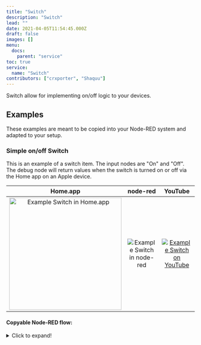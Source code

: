 ```yaml
---
title: "Switch"
description: "Switch"
lead: ""
date: 2021-04-05T11:54:45.000Z
draft: false
images: []
menu:
  docs:
    parent: "service"
toc: true
service:
  name: "Switch"
contributors: ["crxporter", "Shaquu"]
---
```


Switch allow for implementing on/off logic to your devices.

## Examples

These examples are meant to be copied into your Node-RED system and adapted to your setup.

### Simple on/off Switch

This is an example of a switch item. The input nodes are "On" and "Off". The debug node will return values when the switch is turned on or off via the Home app on an Apple device.

Home.app            |  node-red | YouTube
:-------------------------:|:-------------------------:|:-------------------------:
<img src="https://user-images.githubusercontent.com/2881159/73109648-07b5de80-3f04-11ea-9a74-5ec4af995b66.png" width="300" alt="Example Switch in Home.app"/>  |  ![Example Switch in node-red](https://user-images.githubusercontent.com/2881159/73109622-f240b480-3f03-11ea-94bc-066bf9715074.png) | [![Example Switch on YouTube](https://img.youtube.com/vi/kPuFKZWweCk/0.jpg)](https://www.youtube.com/watch?v=kPuFKZWweCk)

#### Copyable Node-RED flow:

<details>
<summary>Click to expand!</summary>
<p>

```json
[
    {
        "id": "7509f965.646da8",
        "type": "inject",
        "z": "53127d0.a094d84",
        "name": "On",
        "topic": "",
        "payload": "{\"On\":true}",
        "payloadType": "json",
        "repeat": "",
        "crontab": "",
        "once": false,
        "onceDelay": 0.1,
        "x": 230,
        "y": 320,
        "wires": [
            [
                "84c5345e.cea678"
            ]
        ]
    },
    {
        "id": "83aa9e6a.6ac9e",
        "type": "debug",
        "z": "53127d0.a094d84",
        "name": "HomeKit Out",
        "active": true,
        "tosidebar": true,
        "console": false,
        "tostatus": false,
        "complete": "payload",
        "targetType": "msg",
        "x": 650,
        "y": 340,
        "wires": []
    },
    {
        "id": "6f909132.f78a",
        "type": "inject",
        "z": "53127d0.a094d84",
        "name": "Off",
        "topic": "",
        "payload": "{\"On\":false}",
        "payloadType": "json",
        "repeat": "",
        "crontab": "",
        "once": false,
        "onceDelay": 0.1,
        "x": 230,
        "y": 360,
        "wires": [
            [
                "84c5345e.cea678"
            ]
        ]
    },
    {
        "id": "84c5345e.cea678",
        "type": "homekit-service",
        "z": "53127d0.a094d84",
        "isParent": true,
        "bridge": "51de116c.bb01",
        "parentService": "",
        "name": "Example Switch",
        "serviceName": "Switch",
        "topic": "",
        "filter": false,
        "manufacturer": "NRCHKB",
        "model": "Default Model",
        "serialNo": "1.1.1",
        "firmwareRev": "1.1.1",
        "hardwareRev": "1.1.1",
        "softwareRev": "1.0.0",
        "cameraConfigVideoProcessor": "ffmpeg",
        "cameraConfigSource": "",
        "cameraConfigStillImageSource": "",
        "cameraConfigMaxStreams": 2,
        "cameraConfigMaxWidth": 1280,
        "cameraConfigMaxHeight": 720,
        "cameraConfigMaxFPS": 10,
        "cameraConfigMaxBitrate": 300,
        "cameraConfigVideoCodec": "libx264",
        "cameraConfigAudioCodec": "libfdk_aac",
        "cameraConfigAudio": false,
        "cameraConfigPacketSize": 1316,
        "cameraConfigVerticalFlip": false,
        "cameraConfigHorizontalFlip": false,
        "cameraConfigMapVideo": "0:0",
        "cameraConfigMapAudio": "0:1",
        "cameraConfigVideoFilter": "scale=1280:720",
        "cameraConfigAdditionalCommandLine": "-tune zerolatency",
        "cameraConfigDebug": false,
        "cameraConfigSnapshotOutput": "disabled",
        "cameraConfigInterfaceName": "",
        "characteristicProperties": "{}",
        "x": 440,
        "y": 340,
        "wires": [
            [
                "83aa9e6a.6ac9e"
            ],
            [
                "83aa9e6a.6ac9e"
            ]
        ]
    },
    {
        "id": "51de116c.bb01",
        "type": "homekit-bridge",
        "z": "",
        "bridgeName": "Example Bridge",
        "pinCode": "111-11-111",
        "port": "",
        "allowInsecureRequest": false,
        "manufacturer": "Default Manufacturer",
        "model": "Default Model",
        "serialNo": "Default Serial Number",
        "customMdnsConfig": false,
        "mdnsMulticast": true,
        "mdnsInterface": "",
        "mdnsPort": "",
        "mdnsIp": "",
        "mdnsTtl": "",
        "mdnsLoopback": true,
        "mdnsReuseAddr": true,
        "allowMessagePassthrough": true
    }
]
```

</p>
</details>
